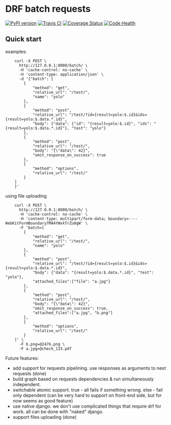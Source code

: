 DRF batch requests
=====================


[![PyPI version](https://badge.fury.io/py/drf-batch-requests.svg)](https://badge.fury.io/py/drf-batch-requests)
[![Travis CI](https://travis-ci.org/roman-karpovich/drf-batch-requests.svg?branch=master)](https://travis-ci.org/roman-karpovich/drf-batch-requests)
[![Coverage Status](https://coveralls.io/repos/github/roman-karpovich/drf-batch-requests/badge.svg?branch=master)](https://coveralls.io/github/roman-karpovich/drf-batch-requests?branch=master)
[![Code Health](https://landscape.io/github/roman-karpovich/drf-batch-requests/master/landscape.svg?style=flat)](https://landscape.io/github/roman-karpovich/drf-batch-requests/master)


Quick start
-----------


examples:
```
    curl -X POST \
      http://127.0.0.1:8000/batch/ \
      -H 'cache-control: no-cache' \
      -H 'content-type: application/json' \
      -d '{"batch": [
        {
            "method": "get",
            "relative_url": "/test/",
            "name": "yolo"
        },
        {
            "method": "post",
            "relative_url": "/test/?id={result=yolo:$.id}&ids={result=yolo:$.data.*.id}",
            "body": {"data": {"id": "{result=yolo:$.id}", "ids": "{result=yolo:$.data.*.id}"}, "test": "yolo"}
        },
        {
            "method": "post",
            "relative_url": "/test/",
            "body": "{\"data\": 42}",
            "omit_response_on_success": true
        },
        {
            "method": "options",
            "relative_url": "/test/"
        }
    ]
    }'
```

using file uploading
```
    curl -X POST \
      http://127.0.0.1:8000/batch/ \
      -H 'cache-control: no-cache' \
      -H 'content-type: multipart/form-data; boundary=----WebKitFormBoundary7MA4YWxkTrZu0gW' \
      -F 'batch=[
        {
            "method": "get",
            "relative_url": "/test/",
            "name": "yolo"
        },
        {
            "method": "post",
            "relative_url": "/test/?id={result=yolo:$.id}&ids={result=yolo:$.data.*.id}",
            "body": {"data": "{result=yolo:$.data.*.id}", "test": "yolo"},
            "attached_files":{"file": "a.jpg"}
        },
        {
            "method": "post",
            "relative_url": "/test/",
            "body": "{\"data\": 42}",
            "omit_response_on_success": true,
            "attached_files":["a.jpg", "b.png"]
        },
        {
            "method": "options",
            "relative_url": "/test/"
        }
    ]' \
      -F b.png=@2476.png \
      -F a.jpg=@check_133.pdf
```


Future features:

- add support for requests pipelining. use responses as arguments to next requests (done)
- build graph based on requests dependencies & run simultaneously independent.
- switchable atomic support. true - all fails if something wrong. else - fail only dependent (can be very hard to support on front-end side, but for now seems as good feature)
- use native django. we don't use complicated things that require drf for work. all can be done with "naked" django.
- support files uploading (done)
